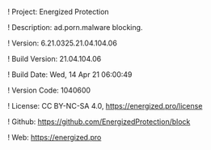 ! Project: Energized Protection

! Description: ad.porn.malware blocking.

! Version: 6.21.0325.21.04.104.06

! Build Version: 21.04.104.06

! Build Date: Wed, 14 Apr 21 06:00:49

! Version Code: 1040600

! License: CC BY-NC-SA 4.0, https://energized.pro/license

! Github: https://github.com/EnergizedProtection/block

! Web: https://energized.pro
